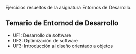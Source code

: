 Ejercicios resueltos de la asignatura Entornos de Desarrollo. 

## Temario de Entornod de Desarrollo

<ul>
  <li> UF1: Desarrollo de software </li>
  <li> UF2: Optimización de software </li>
  <li> UF3: Introducción al diseño orientado a objetos </li>
</ul>

